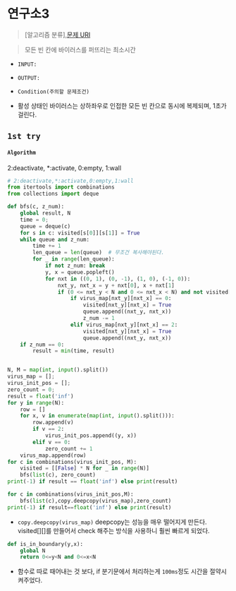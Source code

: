 # 연구소3
> [알고리즘 분류],[문제 URI]()

> 모든 빈 칸에 바이러스를 퍼뜨리는 최소시간

- `INPUT:`
- `OUTPUT:`

- `Condition(주의할 문제조건)`
- 활성 상태인 바이러스는 상하좌우로 인접한 모든 빈 칸으로 동시에 복제되며, 1초가 걸린다.


## `1st try`

#### `Algorithm`
  
2:deactivate,
*:activate,
0:empty,
1:wall
```python
# 2:deactivate,*:activate,0:empty,1:wall
from itertools import combinations
from collections import deque

def bfs(c, z_num):
    global result, N
    time = 0;
    queue = deque(c)
    for s in c: visited[s[0]][s[1]] = True
    while queue and z_num:
        time += 1
        len_queue = len(queue)  # 무조건 복사해야된다.
        for _ in range(len_queue):
            if not z_num: break
            y, x = queue.popleft()
            for nxt in ((0, 1), (0, -1), (1, 0), (-1, 0)):
                nxt_y, nxt_x = y + nxt[0], x + nxt[1]
                if (0 <= nxt_y < N and 0 <= nxt_x < N) and not visited[nxt_y][nxt_x]:
                    if virus_map[nxt_y][nxt_x] == 0:
                        visited[nxt_y][nxt_x] = True
                        queue.append((nxt_y, nxt_x))
                        z_num -= 1
                    elif virus_map[nxt_y][nxt_x] == 2:
                        visited[nxt_y][nxt_x] = True
                        queue.append((nxt_y, nxt_x))
    if z_num == 0:
        result = min(time, result)


N, M = map(int, input().split())
virus_map = [];
virus_init_pos = [];
zero_count = 0;
result = float('inf')
for y in range(N):
    row = []
    for x, v in enumerate(map(int, input().split())):
        row.append(v)
        if v == 2:
            virus_init_pos.append((y, x))
        elif v == 0:
            zero_count += 1
    virus_map.append(row)
for c in combinations(virus_init_pos, M):
    visited = [[False] * N for _ in range(N)]
    bfs(list(c), zero_count)
print(-1) if result == float('inf') else print(result)
```

```python
for c in combinations(virus_init_pos,M):
    bfs(list(c),copy.deepcopy(virus_map),zero_count)
print(-1) if result==float('inf') else print(result)
```
- `copy.deepcopy(virus_map)` deepcopy는 성능을 매우 떨어지게 만든다.
visited[][]를 만들어서 check 해주는 방식을 사용하니 훨씬 빠르게 되었다.

```python
def is_in_boundary(y,x):
    global N
    return 0<=y<N and 0<=x<N
```
- 함수로 따로 때어내는 것 보다, if 분기문에서 처리하는게 `100ms`정도 시간을 절약시켜주었다.